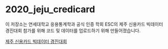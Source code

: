 # 2020_jeju_credicard

이 저장소는 연세대학교 응용통계학과 공식 인증 학회 ESC의 제주 신용카드 빅데이터 경진대회 참가를 위해 코드 및 데이터를 업로드하기 위해 만들어졌습니다.

[제주 신용카드 빅데이터 경진대회](https://dacon.io/competitions/official/235615/overview/)


